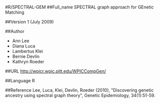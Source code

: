 #R/SPECTRAL-GEM
##Full_name
SPECTRAL graph approach for GEnetic Matching

##Version
1 (July 2009)

##Author
* Ann Lee
* Diana Luca
* Lambertus Klei
* Bernie Devlin
* Kathryn Roeder

##URL
http://wpicr.wpic.pitt.edu/WPICCompGen/

##Language
R

##Reference
Lee, Luca, Klei, Devlin, Roeder (2010), "Discovering genetic ancestry using spectral graph theory", Genetic Epidemiology, 34(1):51-59.

